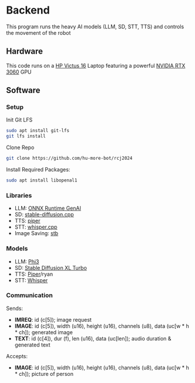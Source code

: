# Backend
This program runs the heavy AI models (LLM, SD, STT, TTS) and controls the movement of the robot

## Hardware
This code runs on a [HP Victus 16](https://www.hp.com/us-en/shop/mdp/victus/victus-16) Laptop featuring a powerful [NVIDIA RTX 3060](https://www.nvidia.com/en-eu/geforce/graphics-cards/30-series/rtx-3060-3060ti/) GPU

## Software

### Setup

Init Git LFS
```bash
sudo apt install git-lfs
git lfs install
```

Clone Repo
```bash
git clone https://github.com/hu-more-bot/rcj2024
```

Install Required Packages:
```bash
sudo apt install libopenal1
```

### Libraries
- LLM: [ONNX Runtime GenAI](https://github.com/microsoft/onnxruntime-genai)
- SD: [stable-diffusion.cpp](https://github.com/leejet/stable-diffusion.cpp)
- TTS: [piper](https://github.com/rhasspy/piper)
- STT: [whisper.cpp](https://github.com/ggerganov/whisper.cpp)
- Image Saving: [stb](https://github.com/nothings/stb/blob/master/stb_image_write.h)

### Models
- LLM: [Phi3](https://huggingface.co/microsoft/Phi-3-mini-4k-instruct-onnx)
- SD: [Stable Diffusion XL Turbo](https://huggingface.co/stabilityai/sdxl-turbo)
- TTS: [Piper](https://huggingface.co/rhasspy/piper-voices/resolve/main/en/en_US/ryan/high/)/ryan
- STT: [Whisper](https://huggingface.co/ggerganov/whisper.cpp/resolve/main/ggml-medium.en-q5_0.bin)

### Communication
Sends:
- **IMREQ**: id (c[5]); image request
- **IMAGE**: id (c[5]), width (u16), height (u16), channels (u8), data (uc[w * h * ch]); generated image
- **TEXT**:  id (c[4]), dur (f), len (u16), data (uc[len]); audio duration & generated text

Accepts:
- **IMAGE**: id (c[5]), width (u16), height (u16), channels (u8), data (uc[w * h * ch]); picture of person